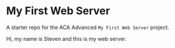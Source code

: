 # My First Web Server

A starter repo for the ACA Advanced `My First Web Server` project.

Hi, my name is Steven and this is my web server.
